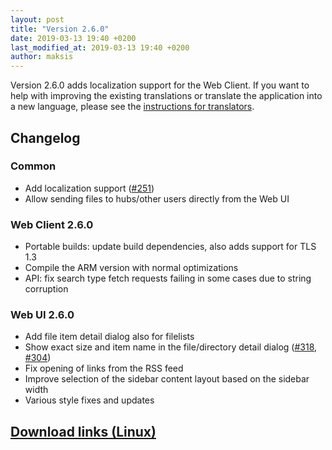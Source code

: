 ```yaml
---
layout: post
title: "Version 2.6.0"
date: 2019-03-13 19:40 +0200
last_modified_at: 2019-03-13 19:40 +0200
author: maksis
---
```


<!--more-->

Version 2.6.0 adds localization support for the Web Client. If you want to help with improving the existing translations or translate the application into a new language, please see the [instructions for translators](https://airdcpp-web.github.io/docs/advanced/translations.html).


## Changelog

### Common

- Add localization support ([#251](https://github.com/airdcpp-web/airdcpp-webclient/issues/251))
- Allow sending files to hubs/other users directly from the Web UI

### Web Client 2.6.0

- Portable builds: update build dependencies, also adds support for TLS 1.3
- Compile the ARM version with normal optimizations
- API: fix search type fetch requests failing in some cases due to string corruption

### Web UI 2.6.0

- Add file item detail dialog also for filelists
- Show exact size and item name in the file/directory detail dialog ([#318](https://github.com/airdcpp-web/airdcpp-webclient/issues/318), [#304](https://github.com/airdcpp-web/airdcpp-webclient/issues/304))
- Fix opening of links from the RSS feed
- Improve selection of the sidebar content layout based on the sidebar width
- Various style fixes and updates 


## [Download links (Linux)](/docs/installation/linux-binaries.html)
